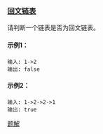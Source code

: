 ### [回文链表](https://leetcode-cn.com/problems/palindrome-linked-list/)

请判断一个链表是否为回文链表。

#### 示例1：
```
输入: 1->2
输出: false
```

#### 示例2：
```
输入: 1->2->2->1
输出: true
```

[题解](https://github.com/WavyPeng/happy-together/blob/main/algorithm/linkedlist/src/main/java/com/linkedlist/solution/PalindromeLinkedList.java)
